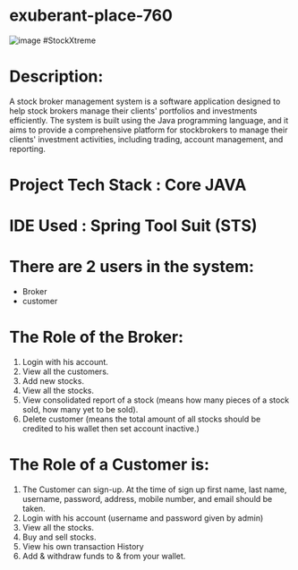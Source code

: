 # exuberant-place-760
![image](https://drive.google.com/file/d/1Fys6yRMyprAhGFtIIq6RqIBCAyhguEyx/view?usp=share_link)
#StockXtreme
# Description:
  A stock broker management system is a software application designed to help stock brokers manage their clients' portfolios and investments efficiently. The system is built using the Java programming language, and it aims to provide a comprehensive platform for stockbrokers to manage their clients' investment activities, including trading, account management, and reporting.
  
# Project Tech Stack : Core JAVA
# IDE Used : Spring Tool Suit (STS)

# There are 2 users in the system:
- Broker
- customer

# The Role of the Broker:
1. Login with his account.
2. View all the customers.
3. Add new stocks.
4. View all the stocks.
5. View consolidated report of a stock (means how many pieces of a stock sold, how
many yet to be sold).
6. Delete customer (means the total amount of all stocks should be credited to his
wallet then set account inactive.)


# The Role of a Customer is:
1. The Customer can sign-up. At the time of sign up first name, last name, username,
password, address, mobile number, and email should be taken.
2. Login with his account (username and password given by admin)
3. View all the stocks.
4. Buy and sell stocks.
5. View his own transaction History
6. Add & withdraw funds to & from your wallet.
